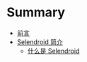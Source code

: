 # Summary

* [前言](README.md)
* [Selendroid 简介](introduction/index.md)
   * [什么是 Selendroid](introduction/about.md)
